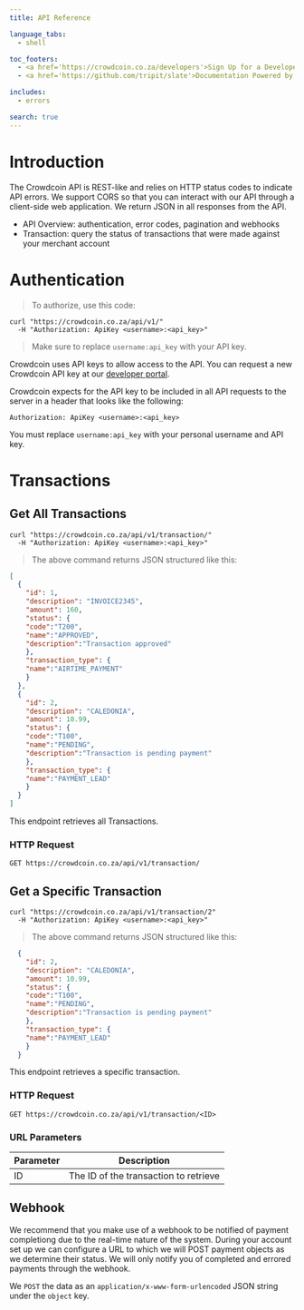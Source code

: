 ```yaml
---
title: API Reference

language_tabs:
  - shell

toc_footers:
  - <a href='https://crowdcoin.co.za/developers'>Sign Up for a Developer Key</a>
  - <a href='https://github.com/tripit/slate'>Documentation Powered by Slate</a>

includes:
  - errors

search: true
---
```


# Introduction

The Crowdcoin API is REST-like and relies on HTTP status codes to indicate API errors. We support CORS so that you can interact with our API through a client-side web application. We return JSON in all responses from the API.

- API Overview: authentication, error codes, pagination and webhooks
- Transaction: query the status of transactions that were made against your merchant account

# Authentication

> To authorize, use this code:


```shell
curl "https://crowdcoin.co.za/api/v1/"
  -H "Authorization: ApiKey <username>:<api_key>"
```

> Make sure to replace `username:api_key` with your API key.

Crowdcoin uses API keys to allow access to the API. You can request a new Crowdcoin API key at our [developer portal](http://crowdcoin.co.za/developers).

Crowdcoin expects for the API key to be included in all API requests to the server in a header that looks like the following:

`Authorization: ApiKey <username>:<api_key>`

<aside class="notice">
You must replace <code>username:api_key</code> with your personal username and API key.
</aside>

# Transactions

## Get All Transactions


```shell
curl "https://crowdcoin.co.za/api/v1/transaction/"
  -H "Authorization: ApiKey <username>:<api_key>"
```

> The above command returns JSON structured like this:

```json
[
  {
    "id": 1,
    "description": "INVOICE2345",
    "amount": 160,
    "status": {
	"code":"T200",
	"name":"APPROVED",
	"description":"Transaction approved"
	},
    "transaction_type": {
	"name":"AIRTIME_PAYMENT"
	}
  },
  {
    "id": 2,
    "description": "CALEDONIA",
    "amount": 10.99,
    "status": {
	"code":"T100",
	"name":"PENDING",
	"description":"Transaction is pending payment"
	},
    "transaction_type": {
	"name":"PAYMENT_LEAD"
	}
  }
]
```

This endpoint retrieves all Transactions.

### HTTP Request

`GET https://crowdcoin.co.za/api/v1/transaction/`


## Get a Specific Transaction


```shell
curl "https://crowdcoin.co.za/api/v1/transaction/2"
  -H "Authorization: ApiKey <username>:<api_key>"
```

> The above command returns JSON structured like this:

```json
  {
    "id": 2,
    "description": "CALEDONIA",
    "amount": 10.99,
    "status": {
	"code":"T100",
	"name":"PENDING",
	"description":"Transaction is pending payment"
	},
    "transaction_type": {
	"name":"PAYMENT_LEAD"
	}
  }
```

This endpoint retrieves a specific transaction.


### HTTP Request

`GET https://crowdcoin.co.za/api/v1/transaction/<ID>`

### URL Parameters

Parameter | Description
--------- | -----------
ID | The ID of the transaction to retrieve


## Webhook
We recommend that you make use of a webhook to be notified of payment completiong due to the real-time nature of the system. During your account set up we can configure a URL to which we will POST payment objects as we determine their status. We will only notify you of completed and errored payments through the webhook.

We `POST` the data as an `application/x-www-form-urlencoded` JSON string under the `object` key.

